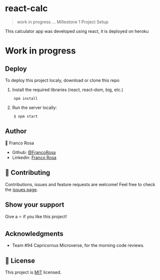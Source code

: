# react-calc

> work in progress ... Millestone 1 Project Setup

This calculator app was developed using react, it is deployed on heroku

# Work in progress

## Deploy
To deploy this project localy, download or clone this repo
1. Install the required libraries (react, react-dom, big, etc.)
```
    npm install
```
2. Run the server locally:
```
    $ npm start
```

## Author

👤 Franco Rosa

- Github: [@FrancoRosa](https://github.com/FrancoRosa)
- Linkedin: [Franco Rosa](https://www.linkedin.com/in/francoro)

## 🤝 Contributing

Contributions, issues and feature requests are welcome!
Feel free to check the [issues page](issues/).

## Show your support

Give a ⭐️ if you like this project!

## Acknowledgments

- Team #94 Capricornus Microverse, for the morning code reviews.

## 📝 License

This project is [MIT](lic.url) licensed.
